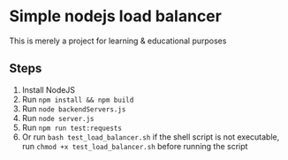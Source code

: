 # Simple nodejs load balancer
This is merely a project for learning & educational purposes

## Steps
1. Install NodeJS
2. Run `npm install && npm build`
3. Run `node backendServers.js`
4. Run `node server.js`
5. Run `npm run test:requests`
6. Or run `bash test_load_balancer.sh`
if the shell script is not executable, run `chmod +x test_load_balancer.sh` before running the script
